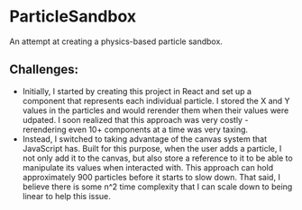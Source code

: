 # ParticleSandbox
An attempt at creating a physics-based particle sandbox.

## Challenges:
- Initially, I started by creating this project in React and set up a component that represents each individual particle. I stored the X and Y values in the particles and would rerender them when their values were udpated. I soon realized that this approach was very costly - rerendering even 10+ components at a time was very taxing.
- Instead, I switched to taking advantage of the canvas system that JavaScript has. Built for this purpose, when the user adds a particle, I not only add it to the canvas, but also store a reference to it to be able to manipulate its values when interacted with. This approach can hold approximately 900 particles before it starts to slow down. That said, I believe there is some n^2 time complexity that I can scale down to being linear to help this issue.

